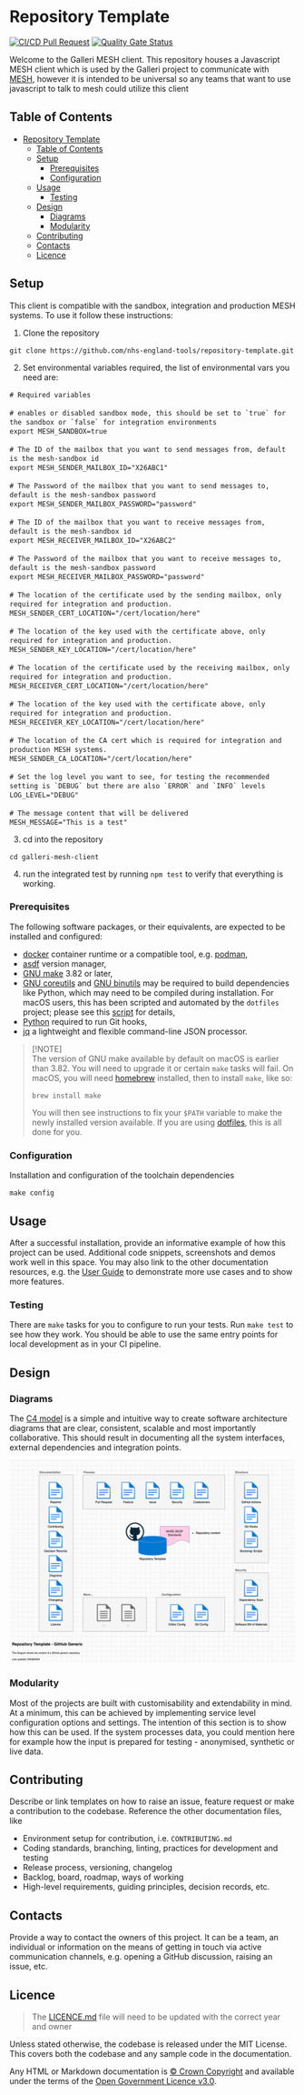 # Repository Template

[![CI/CD Pull Request](https://github.com/nhs-england-tools/repository-template/actions/workflows/cicd-1-pull-request.yaml/badge.svg)](https://github.com/nhs-england-tools/repository-template/actions/workflows/cicd-1-pull-request.yaml)
[![Quality Gate Status](https://sonarcloud.io/api/project_badges/measure?project=repository-template&metric=alert_status)](https://sonarcloud.io/summary/new_code?id=repository-template)

Welcome to the Galleri MESH client. This repository houses a Javascript MESH client which is used by the Galleri project to communicate with [MESH](https://digital.nhs.uk/services/message-exchange-for-social-care-and-health-mesh), however it is intended to be universal so any teams that want to use javascript to talk to mesh could utilize this client

## Table of Contents

- [Repository Template](#repository-template)
  - [Table of Contents](#table-of-contents)
  - [Setup](#setup)
    - [Prerequisites](#prerequisites)
    - [Configuration](#configuration)
  - [Usage](#usage)
    - [Testing](#testing)
  - [Design](#design)
    - [Diagrams](#diagrams)
    - [Modularity](#modularity)
  - [Contributing](#contributing)
  - [Contacts](#contacts)
  - [Licence](#licence)

## Setup

This client is compatible with the sandbox, integration and production MESH systems. To use it follow these instructions:

1. Clone the repository

```shell
git clone https://github.com/nhs-england-tools/repository-template.git
```

2. Set environmental variables required, the list of environmental vars you need are:

```shell
# Required variables

# enables or disabled sandbox mode, this should be set to `true` for the sandbox or `false` for integration environments
export MESH_SANDBOX=true

# The ID of the mailbox that you want to send messages from, default is the mesh-sandbox id
export MESH_SENDER_MAILBOX_ID="X26ABC1"

# The Password of the mailbox that you want to send messages to, default is the mesh-sandbox password
export MESH_SENDER_MAILBOX_PASSWORD="password"

# The ID of the mailbox that you want to receive messages from, default is the mesh-sandbox id
export MESH_RECEIVER_MAILBOX_ID="X26ABC2"

# The Password of the mailbox that you want to receive messages to, default is the mesh-sandbox password
export MESH_RECEIVER_MAILBOX_PASSWORD="password"

# The location of the certificate used by the sending mailbox, only required for integration and production.
MESH_SENDER_CERT_LOCATION="/cert/location/here"

# The location of the key used with the certificate above, only required for integration and production.
MESH_SENDER_KEY_LOCATION="/cert/location/here"

# The location of the certificate used by the receiving mailbox, only required for integration and production.
MESH_RECEIVER_CERT_LOCATION="/cert/location/here"

# The location of the key used with the certificate above, only required for integration and production.
MESH_RECEIVER_KEY_LOCATION="/cert/location/here"

# The location of the CA cert which is required for integration and production MESH systems.
MESH_SENDER_CA_LOCATION="/cert/location/here"

# Set the log level you want to see, for testing the recommended setting is `DEBUG` but there are also `ERROR` and `INFO` levels
LOG_LEVEL="DEBUG"

# The message content that will be delivered
MESH_MESSAGE="This is a test"
```

3. cd into the repository

```shell
cd galleri-mesh-client
```

4. run the integrated test by running `npm test` to verify that everything is working.

### Prerequisites

The following software packages, or their equivalents, are expected to be installed and configured:

- [docker](https://www.docker.com/) container runtime or a compatible tool, e.g. [podman](https://podman.io/),
- [asdf](https://asdf-vm.com/) version manager,
- [GNU make](https://www.gnu.org/software/make/) 3.82 or later,
- [GNU coreutils](https://www.gnu.org/software/coreutils/) and [GNU binutils](https://www.gnu.org/software/binutils/) may be required to build dependencies like Python, which may need to be compiled during installation. For macOS users, this has been scripted and automated by the `dotfiles` project; please see this [script](https://github.com/nhs-england-tools/dotfiles/blob/main/assets/20-install-base-packages.macos.sh) for details,
- [Python](https://www.python.org/) required to run Git hooks,
- [jq](https://jqlang.github.io/jq/) a lightweight and flexible command-line JSON processor.

> [!NOTE]<br>
> The version of GNU make available by default on macOS is earlier than 3.82. You will need to upgrade it or certain `make` tasks will fail. On macOS, you will need [homebrew](https://brew.sh/) installed, then to install `make`, like so:
>
> ```shell
> brew install make
> ```
>
> You will then see instructions to fix your `$PATH` variable to make the newly installed version available. If you are using [dotfiles](https://github.com/nhs-england-tools/dotfiles), this is all done for you.

### Configuration

Installation and configuration of the toolchain dependencies

```shell
make config
```

## Usage

After a successful installation, provide an informative example of how this project can be used. Additional code snippets, screenshots and demos work well in this space. You may also link to the other documentation resources, e.g. the [User Guide](./docs/user-guide.md) to demonstrate more use cases and to show more features.

### Testing

There are `make` tasks for you to configure to run your tests. Run `make test` to see how they work. You should be able to use the same entry points for local development as in your CI pipeline.

## Design

### Diagrams

The [C4 model](https://c4model.com/) is a simple and intuitive way to create software architecture diagrams that are clear, consistent, scalable and most importantly collaborative. This should result in documenting all the system interfaces, external dependencies and integration points.

![Repository Template](./docs/diagrams/Repository_Template_GitHub_Generic.png)

### Modularity

Most of the projects are built with customisability and extendability in mind. At a minimum, this can be achieved by implementing service level configuration options and settings. The intention of this section is to show how this can be used. If the system processes data, you could mention here for example how the input is prepared for testing - anonymised, synthetic or live data.

## Contributing

Describe or link templates on how to raise an issue, feature request or make a contribution to the codebase. Reference the other documentation files, like

- Environment setup for contribution, i.e. `CONTRIBUTING.md`
- Coding standards, branching, linting, practices for development and testing
- Release process, versioning, changelog
- Backlog, board, roadmap, ways of working
- High-level requirements, guiding principles, decision records, etc.

## Contacts

Provide a way to contact the owners of this project. It can be a team, an individual or information on the means of getting in touch via active communication channels, e.g. opening a GitHub discussion, raising an issue, etc.

## Licence

> The [LICENCE.md](./LICENCE.md) file will need to be updated with the correct year and owner

Unless stated otherwise, the codebase is released under the MIT License. This covers both the codebase and any sample code in the documentation.

Any HTML or Markdown documentation is [© Crown Copyright](https://www.nationalarchives.gov.uk/information-management/re-using-public-sector-information/uk-government-licensing-framework/crown-copyright/) and available under the terms of the [Open Government Licence v3.0](https://www.nationalarchives.gov.uk/doc/open-government-licence/version/3/).
